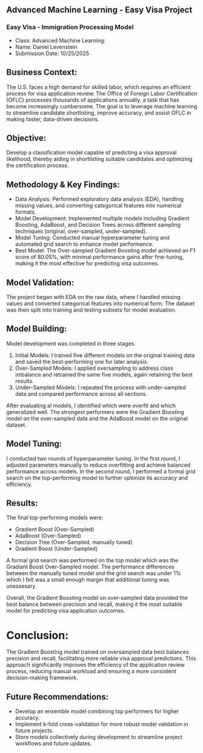 ## Advanced Machine Learning - Easy Visa Project
### Easy Visa - Immigration Processing Model
- Class: Advanced Machine Learning:
- Name: Daniel Levenstein
- Submission Date: 10/25/2025

## Business Context:
The U.S. faces a high demand for skilled labor, which requires an efficient process for visa application review. The Office of Foreign Labor Certification (OFLC) processes thousands of applications annually, a task that has become increasingly cumbersome. The goal is to leverage machine learning to streamline candidate shortlisting, improve accuracy, and assist OFLC in making faster, data-driven decisions.

## Objective:
Develop a classification model capable of predicting a visa approval likelihood, thereby aiding in shortlisting suitable candidates and optimizing the certification process.

## Methodology & Key Findings: 
-	Data Analysis: Performed exploratory data analysis (EDA), handling missing values, and converting categorical features into numerical formats. 
-	Model Development: Implemented multiple models including Gradient Boosting, AdaBoost, and Decision Trees across different sampling techniques (original, over-sampled, under-sampled). 
-	Model Tuning: Conducted manual hyperparameter tuning and automated grid search to enhance model performance. 
-	Best Model: The Over-sampled Gradient Boosting model achieved an F1 score of 80.05%, with minimal performance gains after fine-tuning, making it the most effective for predicting visa outcomes.

## Model Validation:
The project began with EDA on the raw data, where I handled missing values and converted categorical features into numerical form. The dataset was then split into training and testing subsets for model evaluation.

## Model Building:
Model development was completed in three stages.

1. Initial Models: I trained five different models on the original training data and saved the best-performing one for later analysis.
2. Over-Sampled Models: I applied oversampling to address class imbalance and retrained the same five models, again retaining the best results.
3. Under-Sampled Models: I repeated the process with under-sampled data and compared performance across all sections.

After evaluating al models, I identified which were overfit and which generalized well. The strongest performers were the Gradient Boosting model on the over-sampled data and the AdaBoost model on the original dataset.

## Model Tuning:
I conducted two rounds of hyperparameter tuning. In the first round, I adjusted parameters manually to reduce overfitting and achieve balanced performance across models. In the second round, I performed a formal grid search on the top-performing model to further optimize its accuracy and efficiency.

## Results:
The final top-performing models were:

- Gradient Boost (Over-Sampled)
- AdaBoost (Over-Sampled)
- Decision Tree (Over-Sampled, manually tuned)
- Gradient Boost (Under-Sampled)

A formal grid search was performed on the top model which was the Gradiant Boost Over-Sampled model.
The performance differences between the manually tuned model and the grid search was under 1% which I felt was a small enough margin that additional tuning was unessesary.

Overall, the Gradient Boosting model on over-sampled data provided the best balance between precision and recall, making it the most suitable model for predicting visa application outcomes.

# Conclusion:

The Gradient Boosting model trained on oversampled data best balances precision and recall, facilitating more reliable visa approval predictions. This approach significantly improves the efficiency of the application review process, reducing manual workload and ensuring a more consistent decision-making framework.

## Future Recommendations: 
-	Develop an ensemble model combining top performers for higher accuracy. 
-	Implement k-fold cross-validation for more robust model validation in future projects. 
-	Store models collectively during development to streamline project workflows and future updates.
